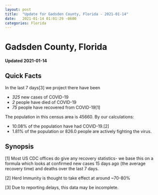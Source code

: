 ```yaml
---
layout: post
title:  "Update for Gadsden County, Florida - 2021-01-14"
date:   2021-01-14 01:01:29 -0600
categories: Florida
---
```


# Gadsden County, Florida
#### Updated 2021-01-14

## Quick Facts

In the last 7 days[3] we project there have been
- *325* new cases of COVID-19
- *2* people have died of COVID-19
- *75* people have recovered from COVID-19[1]

The population in this census area is 45660. By our calculations:
- 10.08% of the population have had COVID-19.[2]
- 1.81% of the population or 826.0 people are actively fighting the virus.

## Synopsis




[1] Most US CDC offices do give any recovery statistics- we base this on a formula which looks at confirmed new cases
15 days ago (the average recovery time) and deaths over the last 7 days.

[2] Herd Immunity is thought to take effect at around ~70-80%

[3] Due to reporting delays, this data may be incomplete.
 
    